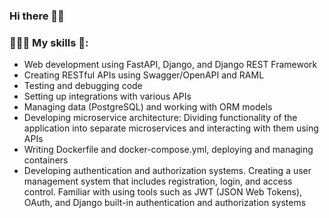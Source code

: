 ### Hi there 👋😊

### 👨🏻‍💻 My skills 🤖:
- Web development using FastAPI, Django, and Django REST Framework 
- Creating RESTful APIs using Swagger/OpenAPI and RAML 
- Testing and debugging code 
- Setting up integrations with various APIs       
- Managing data (PostgreSQL) and working with ORM models    
- Developing microservice architecture: Dividing functionality of the application into separate microservices and interacting with them using APIs      
- Writing Dockerfile and docker-compose.yml, deploying and managing containers       
- Developing authentication and authorization systems. Creating a user management system that includes registration, login, and access control. Familiar with using tools such as JWT (JSON Web Tokens), OAuth, and Django built-in authentication and authorization systems 
   

<!--
**Wowa-Py/Wowa-Py** is a ✨ _special_ ✨ repository because its `README.md` (this file) appears on your GitHub profile.
### Hi there 👋
Here are some ideas to get you started:

- 🔭 I’m currently working on ...
- 🌱 I’m currently learning ...
- 👯 I’m looking to collaborate on ...
- 🤔 I’m looking for help with ...
- 💬 Ask me about ...
- 📫 How to reach me: ...
- 😄 Pronouns: ...
- ⚡ Fun fact: ...
-->
